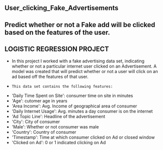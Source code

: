 ## User_clicking_Fake_Advertisements
## Predict whether or not a Fake add will be clicked based on the features of the user.

## LOGISTIC REGRESSION PROJECT 
- In this project I worked with a fake advertising data set, indicating whether or not a particular internet user clicked on an     Advertisement. A model was created that will predict whether or not a user will click on an ad based off the features of that user.
-     This data set contains the following features:
-    'Daily Time Spent on Site': consumer time on site in minutes
-    'Age': cutomer age in years
-    'Area Income': Avg. Income of geographical area of consumer
-    'Daily Internet Usage': Avg. minutes a day consumer is on the internet
-    'Ad Topic Line': Headline of the advertisement
-    'City': City of consumer
-    'Male': Whether or not consumer was male
-    'Country': Country of consumer
-    'Timestamp': Time at which consumer clicked on Ad or closed window
-    'Clicked on Ad': 0 or 1 indicated clicking on Ad



